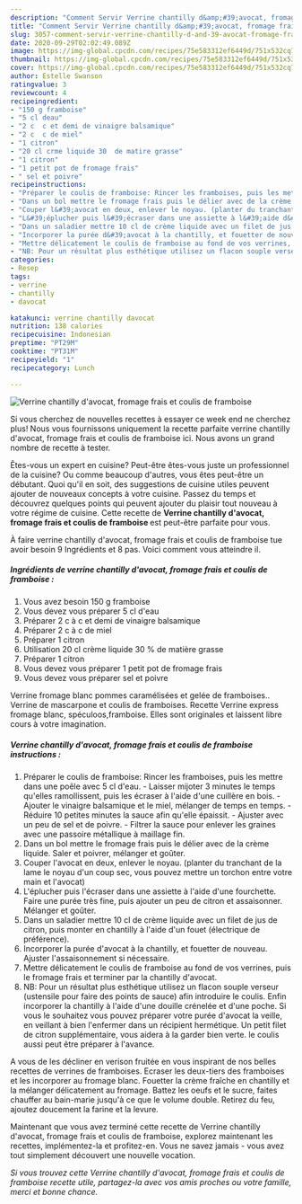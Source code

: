 ```yaml
---
description: "Comment Servir Verrine chantilly d&amp;#39;avocat, fromage frais et coulis de framboise"
title: "Comment Servir Verrine chantilly d&amp;#39;avocat, fromage frais et coulis de framboise"
slug: 3057-comment-servir-verrine-chantilly-d-and-39-avocat-fromage-frais-et-coulis-de-framboise
date: 2020-09-29T02:02:49.089Z
image: https://img-global.cpcdn.com/recipes/75e583312ef6449d/751x532cq70/verrine-chantilly-davocat-fromage-frais-et-coulis-de-framboise-photo-principale-de-la-recette.jpg
thumbnail: https://img-global.cpcdn.com/recipes/75e583312ef6449d/751x532cq70/verrine-chantilly-davocat-fromage-frais-et-coulis-de-framboise-photo-principale-de-la-recette.jpg
cover: https://img-global.cpcdn.com/recipes/75e583312ef6449d/751x532cq70/verrine-chantilly-davocat-fromage-frais-et-coulis-de-framboise-photo-principale-de-la-recette.jpg
author: Estelle Swanson
ratingvalue: 3
reviewcount: 4
recipeingredient:
- "150 g framboise"
- "5 cl deau"
- "2 c  c et demi de vinaigre balsamique"
- "2 c  c de miel"
- "1 citron"
- "20 cl crme liquide 30  de matire grasse"
- "1 citron"
- "1 petit pot de fromage frais"
- " sel et poivre"
recipeinstructions:
- "Préparer le coulis de framboise: Rincer les framboises, puis les mettre dans une poêle avec 5 cl d&#39;eau.  Laisser mijoter 3 minutes le temps qu&#39;elles ramollissent, puis les écraser à l&#39;aide d&#39;une cuillère en bois. Ajouter le vinaigre balsamique et le miel, mélanger de temps en temps. Réduire 10 petites minutes la sauce afin qu&#39;elle épaissit.  Ajuster avec un peu de sel et de poivre.  Filtrer la sauce pour enlever les graines avec une passoire métallique à maillage fin."
- "Dans un bol mettre le fromage frais puis le délier avec de la crème liquide. Saler et poivrer, mélanger et goûter."
- "Couper l&#39;avocat en deux, enlever le noyau. (planter du tranchant de la lame le noyau d&#39;un coup sec, vous pouvez mettre un torchon entre votre main et l&#39;avocat)"
- "L&#39;éplucher puis l&#39;écraser dans une assiette à l&#39;aide d&#39;une fourchette. Faire une purée très fine, puis ajouter un peu de citron et assaisonner. Mélanger et goûter."
- "Dans un saladier mettre 10 cl de crème liquide avec un filet de jus de citron, puis monter en chantilly à l&#39;aide d&#39;un fouet (électrique de préférence)."
- "Incorporer la purée d&#39;avocat à la chantilly, et fouetter de nouveau. Ajuster l&#39;assaisonnement si nécessaire."
- "Mettre délicatement le coulis de framboise au fond de vos verrines, puis le fromage frais et terminer par la chantilly d&#39;avocat."
- "NB: Pour un résultat plus esthétique utilisez un flacon souple verseur (ustensile pour faire des points de sauce) afin introduire le coulis. Enfin incorporer la chantilly à l&#39;aide d&#39;une douille crénelée et d&#39;une poche. Si vous le souhaitez vous pouvez préparer votre purée d&#39;avocat la veille, en veillant à bien l&#39;enfermer dans un récipient hermétique. Un petit filet de citron supplémentaire, vous aidera à la garder bien verte. le coulis aussi peut être préparer à l&#39;avance."
categories:
- Resep
tags:
- verrine
- chantilly
- davocat

katakunci: verrine chantilly davocat 
nutrition: 138 calories
recipecuisine: Indonesian
preptime: "PT29M"
cooktime: "PT31M"
recipeyield: "1"
recipecategory: Lunch

---
```



![Verrine chantilly d&#39;avocat, fromage frais et coulis de framboise](https://img-global.cpcdn.com/recipes/75e583312ef6449d/751x532cq70/verrine-chantilly-davocat-fromage-frais-et-coulis-de-framboise-photo-principale-de-la-recette.jpg)

Si vous cherchez de nouvelles recettes à essayer ce week end ne cherchez plus! Nous vous fournissons uniquement la recette parfaite verrine chantilly d&#39;avocat, fromage frais et coulis de framboise ici. Nous avons un grand nombre de recette à tester.

Êtes-vous un expert en cuisine? Peut-être êtes-vous juste un professionnel de la cuisine? Ou comme beaucoup d'autres, vous êtes peut-être un débutant. Quoi qu'il en soit, des suggestions de cuisine utiles peuvent ajouter de nouveaux concepts à votre cuisine. Passez du temps et découvrez quelques points qui peuvent ajouter du plaisir tout nouveau à votre régime de cuisine. Cette recette de <strong> Verrine chantilly d&#39;avocat, fromage frais et coulis de framboise </strong> est peut-être parfaite pour vous.

<!--inarticleads1-->

À faire verrine chantilly d&#39;avocat, fromage frais et coulis de framboise tue avoir besoin 9 Ingrédients et 8 pas. Voici comment vous atteindre il.

##### Ingrédients de verrine chantilly d&#39;avocat, fromage frais et coulis de framboise :

1. Vous avez besoin 150 g framboise
1. Vous devez vous préparer 5 cl d&#39;eau
1. Préparer 2 c à c et demi de vinaigre balsamique
1. Préparer 2 c à c de miel
1. Préparer 1 citron
1. Utilisation 20 cl crème liquide 30 % de matière grasse
1. Préparer 1 citron
1. Vous devez vous préparer 1 petit pot de fromage frais
1. Vous devez vous préparer  sel et poivre


Verrine fromage blanc pommes caramélisées et gelée de framboises.. Verrine de mascarpone et coulis de framboises. Recette Verrine express fromage blanc, spéculoos,framboise. Elles sont originales et laissent libre cours à votre imagination. 

<!--inarticleads2-->

##### Verrine chantilly d&#39;avocat, fromage frais et coulis de framboise instructions :

1. Préparer le coulis de framboise: Rincer les framboises, puis les mettre dans une poêle avec 5 cl d&#39;eau.  - Laisser mijoter 3 minutes le temps qu&#39;elles ramollissent, puis les écraser à l&#39;aide d&#39;une cuillère en bois. - Ajouter le vinaigre balsamique et le miel, mélanger de temps en temps. - Réduire 10 petites minutes la sauce afin qu&#39;elle épaissit.  - Ajuster avec un peu de sel et de poivre.  - Filtrer la sauce pour enlever les graines avec une passoire métallique à maillage fin.
1. Dans un bol mettre le fromage frais puis le délier avec de la crème liquide. Saler et poivrer, mélanger et goûter.
1. Couper l&#39;avocat en deux, enlever le noyau. (planter du tranchant de la lame le noyau d&#39;un coup sec, vous pouvez mettre un torchon entre votre main et l&#39;avocat)
1. L&#39;éplucher puis l&#39;écraser dans une assiette à l&#39;aide d&#39;une fourchette. Faire une purée très fine, puis ajouter un peu de citron et assaisonner. Mélanger et goûter.
1. Dans un saladier mettre 10 cl de crème liquide avec un filet de jus de citron, puis monter en chantilly à l&#39;aide d&#39;un fouet (électrique de préférence).
1. Incorporer la purée d&#39;avocat à la chantilly, et fouetter de nouveau. Ajuster l&#39;assaisonnement si nécessaire.
1. Mettre délicatement le coulis de framboise au fond de vos verrines, puis le fromage frais et terminer par la chantilly d&#39;avocat.
1. NB: Pour un résultat plus esthétique utilisez un flacon souple verseur (ustensile pour faire des points de sauce) afin introduire le coulis. Enfin incorporer la chantilly à l&#39;aide d&#39;une douille crénelée et d&#39;une poche. Si vous le souhaitez vous pouvez préparer votre purée d&#39;avocat la veille, en veillant à bien l&#39;enfermer dans un récipient hermétique. Un petit filet de citron supplémentaire, vous aidera à la garder bien verte. le coulis aussi peut être préparer à l&#39;avance.


A vous de les décliner en verison fruitée en vous inspirant de nos belles recettes de verrines de framboises. Ecraser les deux-tiers des framboises et les incorporer au fromage blanc. Fouetter la crème fraîche en chantilly et la mélanger délicatement au fromage. Battez les oeufs et le sucre, faites chauffer au bain-marie jusqu&#39;à ce que le volume double. Retirez du feu, ajoutez doucement la farine et la levure. 

<!--inarticleads1-->

<p>
Maintenant que vous avez terminé cette recette de Verrine chantilly d&#39;avocat, fromage frais et coulis de framboise, explorez maintenant les recettes, implémentez-la et profitez-en. Vous ne savez jamais - vous avez tout simplement découvert une nouvelle vocation.
</p>

<p>
<i>Si vous trouvez cette Verrine chantilly d&#39;avocat, fromage frais et coulis de framboise recette utile, partagez-la avec vos amis proches ou votre famille, merci et bonne chance.</i>
</p>
